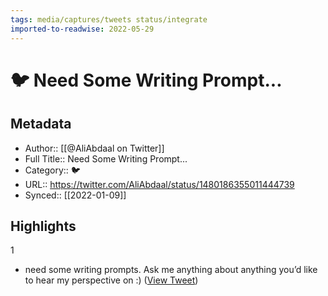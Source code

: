 ```yaml
---
tags: media/captures/tweets status/integrate
imported-to-readwise: 2022-05-29
---
```

# 🐦 Need Some Writing Prompt...

## Metadata
- Author:: [[@AliAbdaal on Twitter]]
- Full Title:: Need Some Writing Prompt...
- Category:: 🐦
- URL:: https://twitter.com/AliAbdaal/status/1480186355011444739
- Synced:: [[2022-01-09]]

## Highlights
1
- need some writing prompts. Ask me anything about anything you’d like to hear my perspective on :) ([View Tweet](https://twitter.com/AliAbdaal/status/1480186355011444739))
